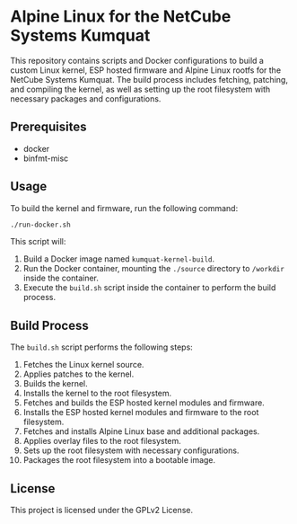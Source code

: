 # Alpine Linux for the NetCube Systems Kumquat

This repository contains scripts and Docker configurations to build a custom Linux kernel, ESP hosted firmware and Alpine Linux rootfs for the NetCube Systems Kumquat. The build process includes fetching, patching, and compiling the kernel, as well as setting up the root filesystem with necessary packages and configurations.

## Prerequisites

- docker
- binfmt-misc

## Usage

To build the kernel and firmware, run the following command:

```bash
./run-docker.sh
```

This script will:
1. Build a Docker image named `kumquat-kernel-build`.
2. Run the Docker container, mounting the `./source` directory to `/workdir` inside the container.
3. Execute the `build.sh` script inside the container to perform the build process.

## Build Process

The `build.sh` script performs the following steps:
1. Fetches the Linux kernel source.
2. Applies patches to the kernel.
3. Builds the kernel.
4. Installs the kernel to the root filesystem.
5. Fetches and builds the ESP hosted kernel modules and firmware.
6. Installs the ESP hosted kernel modules and firmware to the root filesystem.
7. Fetches and installs Alpine Linux base and additional packages.
8. Applies overlay files to the root filesystem.
9. Sets up the root filesystem with necessary configurations.
10. Packages the root filesystem into a bootable image.

## License

This project is licensed under the GPLv2 License.
